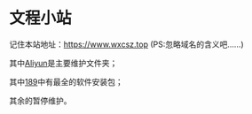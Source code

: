 # 文程小站

记住本站地址：https://www.wxcsz.top (PS:忽略域名的含义吧……)

其中[Aliyun](https://wxcsz.top/Aliyun)是主要维护文件夹；

其中[189](https://wxcsz.top/189)中有最全的软件安装包；

其余的暂停维护。